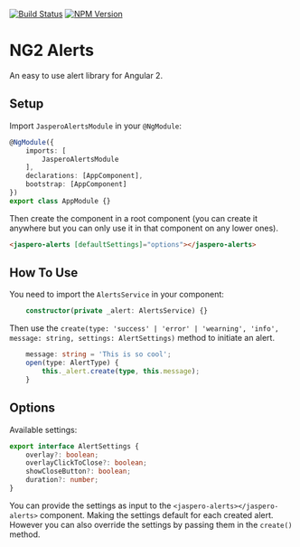 [![Build Status](https://travis-ci.org/Jaspero/ng2-alerts.svg?branch=master)](https://travis-ci.org/jaspero/ng2-alerts)
[![NPM Version](https://img.shields.io/npm/v/@jaspero/ng2-alerts.svg)](https://www.npmjs.com/package/@jaspero/ng2-alerts)
# NG2 Alerts
An easy to use alert library for Angular 2.

## Setup
Import `JasperoAlertsModule` in your `@NgModule`: 

```ts
@NgModule({
    imports: [
        JasperoAlertsModule
    ],
    declarations: [AppComponent],
    bootstrap: [AppComponent]
})
export class AppModule {}
```

Then create the component in a root component (you can create it anywhere but you can only use it in that component on any lower ones).

```html
<jaspero-alerts [defaultSettings]="options"></jaspero-alerts>
```

## How To Use 
You need to import the `AlertsService` in your component:
 
```typescript
    constructor(private _alert: AlertsService) {}
```

Then use the `create(type: 'success' | 'error' | 'wearning', 'info', message: string, settings: AlertSettings)` method to initiate an alert.

```typescript
    message: string = 'This is so cool';
    open(type: AlertType) {
        this._alert.create(type, this.message);
    }
```

## Options

Available settings: 

```typescript
export interface AlertSettings {
    overlay?: boolean;
    overlayClickToClose?: boolean;
    showCloseButton?: boolean;
    duration?: number;
}
```

You can provide the settings as input to the `<jaspero-alerts></jaspero-alerts>` component.
Making the settings default for each created alert. However you can also override the settings by
passing them in the `create()` method.

 
